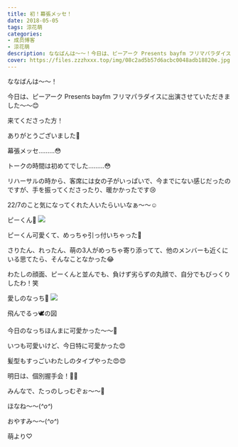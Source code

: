 ```yaml
---
title: 初！幕張メッセ！
date: 2018-05-05
tags: 涼花萌
categories: 
- 成员博客
- 涼花萌
description: ななばんは〜〜！今日は、ピーアーク Presents bayfm フリマパラダイスに出演させていただきました〜〜😊来てくださった方！ありがとうございました🤗...
cover: https://files.zzzhxxx.top/img/08c2ad5b57d6acbc0048adb18820e.jpg 
---
```








ななばんは〜〜！






今日は、ピーアーク Presents bayfm フリマパラダイスに出演させていただきました〜〜😊







来てくださった方！

ありがとうございました🤗







幕張メッセ………😳







トークの時間は初めてでした………😳







リハーサルの時から、客席には女の子がいっぱいで、今までにない感じだったのですが、手を振ってくださったり、暖かかったです😢







22/7のこと気になってくれた人いたらいいなぁ〜〜☺️














ピーくん🙂
![](https://files.zzzhxxx.top/img/08c2ad5b57d6acbc0048adb18820e.jpg)








ピーくん可愛くて、めっちゃ引っ付いちゃった💓









さりたん、れったん、萌の3人がめっちゃ寄り添ってて、他のメンバーも近くにいる思てたら、そんなことなかった😂












わたしの顔面、ピーくんと並んでも、負けず劣らずの丸顔で、自分でもびっくりしたわ！笑















愛しのなっち💓
![](https://files.zzzhxxx.top/img/08c2ad5b57d6acbc0048adb18820e-01.jpg)








飛んでるっ🕊の図








今日のなっちほんまに可愛かった〜〜💓






いつも可愛いけど、今日特に可愛かった😍







髪型もすっごいわたしのタイプやった😍😍













明日は、個別握手会！👏🏻






みんなで、たっのしっむぞぉ〜〜🤗









ほなね〜〜(*^o^*)



おやすみ〜〜(*^o^*)







萌より♡



